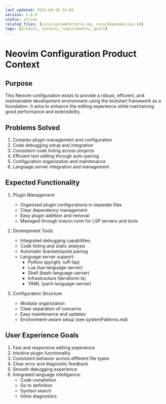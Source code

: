 ```yaml
---
last_updated: 2025-04-10 14:54
version: 1.0.0
status: active
related_files: [core/systemPatterns.md, core/dependencies.md]
tags: [product, context, requirements, goals]
---
```


# Neovim Configuration Product Context

## Purpose
This Neovim configuration exists to provide a robust, efficient, and maintainable development environment using the kickstart framework as a foundation. It aims to enhance the editing experience while maintaining good performance and extensibility.

## Problems Solved
1. Complex plugin management and configuration
2. Code debugging setup and integration
3. Consistent code linting across projects
4. Efficient text editing through auto-pairing
5. Configuration organization and maintenance
6. Language server integration and management

## Expected Functionality
1. Plugin Management
   - Organized plugin configurations in separate files
   - Clear dependency management
   - Easy plugin addition and removal
   - Managed through mason.nvim for LSP servers and tools

2. Development Tools
   - Integrated debugging capabilities
   - Code linting and static analysis
   - Automatic bracket/quote pairing
   - Language server support:
     * Python (pyright, ruff-lsp)
     * Lua (lua-language-server)
     * Shell (bash-language-server)
     * Infrastructure (terraform-ls)
     * YAML (yaml-language-server)

3. Configuration Structure
   - Modular organization
   - Clear separation of concerns
   - Easy maintenance and updates
   - Environment-aware setup (see systemPatterns.md)

## User Experience Goals
1. Fast and responsive editing experience
2. Intuitive plugin functionality
3. Consistent behavior across different file types
4. Clear error and diagnostic feedback
5. Smooth debugging experience
6. Integrated language intelligence:
   - Code completion
   - Go to definition
   - Symbol search
   - Inline diagnostics
